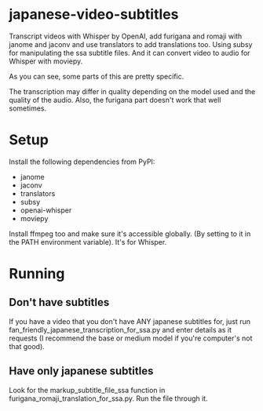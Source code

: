 # japanese-video-subtitles
Transcript videos with Whisper by OpenAI, add furigana and romaji with janome and jaconv and use translators to add translations too. Using subsy for manipulating the ssa subtitle files. And it can convert video to audio for Whisper with moviepy.

As you can see, some parts of this are pretty specific.

The transcription may differ in quality depending on the model used and the quality of the audio.
Also, the furigana part doesn't work that well sometimes.

# Setup

Install the following dependencies from PyPI:
* janome
* jaconv
* translators
* subsy
* openai-whisper
* moviepy

Install ffmpeg too and make sure it's accessible globally. (By setting to it in the PATH environment variable). It's for Whisper.

# Running

## Don't have subtitles

If you have a video that you don't have ANY japanese subtitles for, just run fan_friendly_japanese_transcription_for_ssa.py and enter details as it requests (I recommend the base or medium model if you're computer's not that good).

## Have only japanese subtitles

Look for the markup_subtitle_file_ssa function in furigana_romaji_translation_for_ssa.py. Run the file through it.
